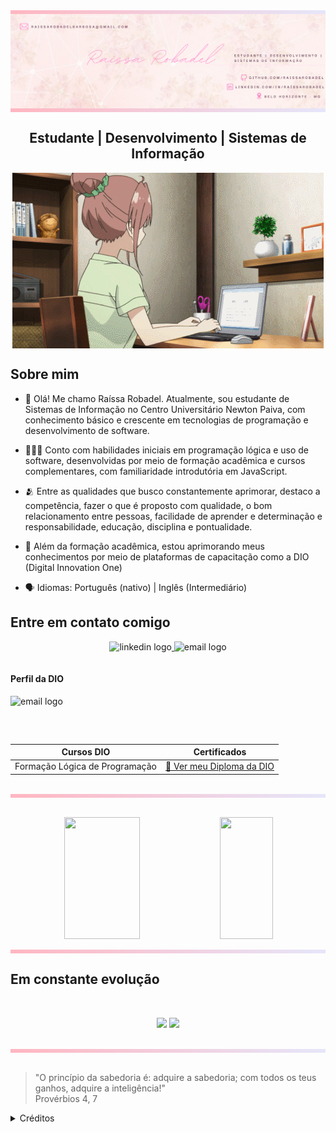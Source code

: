 <div style="height: 6px; background: linear-gradient(to right, #ffb6c1, #e6e6fa);"></div>
  <img src="Capa LinkedIn (3).png" alt="Capa Raíssa Robadel" style="display: block; margin: 0;">
<div style="height: 6px; background: linear-gradient(to right, #ffb6c1, #e6e6fa); margin: 0;"></div>

<div align="center">
  <h2> Estudante | Desenvolvimento | Sistemas de Informação </h2>
</div>

<p align="center">
<img src="Girl Studying Sakura Quest.gif" alt="Gif Girl Studying" style="display: block; margin: 0;">
</p>

<h2> Sobre mim </h2>

- 🌸 Olá! Me chamo Raíssa Robadel. Atualmente, sou estudante de Sistemas de Informação no Centro Universitário Newton Paiva, com conhecimento básico e crescente em tecnologias de programação e desenvolvimento de software.

- 👩🏻‍💻 Conto com habilidades iniciais em programação lógica e uso de software, desenvolvidas por meio de formação acadêmica e cursos complementares, com familiaridade introdutória em JavaScript.

- 🫂 Entre as qualidades que busco constantemente aprimorar, destaco a competência, fazer o que é proposto com qualidade, o bom relacionamento entre pessoas, facilidade de aprender e determinação e responsabilidade, educação, disciplina e pontualidade. 

- 📕 Além da formação acadêmica, estou aprimorando meus conhecimentos por meio de plataformas de capacitação como a DIO (Digital Innovation One) 

- 🗣️ Idiomas: Português (nativo) | Inglês (Intermediário)

<h2>Entre em contato comigo</h2>

<p align="center">
  <a href="https://www.linkedin.com/in/raíssarobadel" >
    <img src="https://img.shields.io/static/v1?message=LinkedIn&logo=linkedin&label=&color=ffc0cb&logoColor=white&labelColor=&style=for-the-badge" height="32" alt="linkedin logo" style="display: inline-block;" />
  </a>
  <a href="mailto:raissarobadelbarbosa@gmail.com">
    <img src="https://img.shields.io/static/v1?message=Email&logo=mail&label=&color=ffc0cb&logoColor=white&labelColor=&style=for-the-badge" height="32" alt="email logo" style="display: inline-block;" />
  </a>
</p>

<p align="center">
<h4> Perfil da DIO </h4>
  <a href="https://www.dio.me/users/raissacupcakes2">
    <img src="https://img.shields.io/static/v1?message=DIO&logo=mail&label=&color=ffc0cb&logoColor=white&labelColor=&style=for-the-badge" height="32" alt="email logo" style="display: inline-block;" />
  </a>
</p>

<br>

| Cursos DIO | Certificados |
|-------- | ------------ |
|Formação Lógica de Programação | [📜 Ver meu Diploma da DIO](https://www.dio.me/certificate/2JRTIQHI/share) 
<br>

<div style="height: 6px; background: linear-gradient(to right, #ffb6c1, #e6e6fa);"></div> <br>

<p align="center">
  <img width="49%" height="195px" src="https://github-readme-stats.vercel.app/api?username=raissarobadel&show_icons=true&count_private=true&title_color=ff69b4&text_color=5c5c5c&icon_color=ff69b4&bg_color=fff0f5&border_color=ffe6eb" />
  <img width="41%" height="195px" src="https://github-readme-stats.vercel.app/api/top-langs/?username=raissarobadel&layout=compact&title_color=ff69b4&text_color=5c5c5c&bg_color=fff0f5&border_color=ffe6eb" />
</p>

<div style="height: 6px; background: linear-gradient(to right, #ffb6c1, #e6e6fa);"></div>

<h2> Em constante evolução </h2> <br>

<p align=center>
  <img src="https://cdn.jsdelivr.net/gh/devicons/devicon@latest/icons/javascript/javascript-plain.svg" width="80px"> 
  <img src="https://cdn.jsdelivr.net/gh/devicons/devicon@latest/icons/github/github-original.svg" width="80px"> 
</p>

<br>

<div style="height: 6px; background: linear-gradient(to right, #ffb6c1, #e6e6fa);"></div> <br>

> "O princípio da sabedoria é: adquire a sabedoria; com todos os teus ganhos, adquire a inteligência!" <br>
Provérbios 4, 7

<details align="left">
  <summary>Créditos</summary> 

  - GitHub Stats por <a href="https://github.com/anuraghazra/github-readme-stats">anuraghazra</a>
  <br>

  - Perfil inspirado por <a href="https://github.com/felipeAguiarCode/">felipeAguiarCode</a>